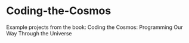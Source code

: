 # Coding-the-Cosmos
Example projects from the book: Coding the Cosmos: Programming Our Way Through the Universe
